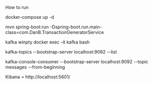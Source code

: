 How to run 

docker-compose up -d 

mvn spring-boot:run -Dspring-boot.run.main-class=com.DanB.TransactionGeneratorService

kafka
winpty docker exec -it kafka bash

kafka-topics --bootstrap-server localhost:9092 --list

kafka-console-consumer --bootstrap-server localhost:9092 --topic messages --from-beginning


Kibana = http://localhost:5601/